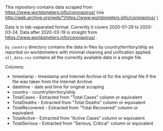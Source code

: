 This repository contains data scraped from https://www.worldometers.info/coronavirus/ (via http://web.archive.org/web/*/https://www.worldometers.info/coronavirus/ )

Data is in tab-separated format. Currently it covers 2020-01-29 to 2020-03-24.
Data after 2020-03-19 is straight from  https://www.worldometers.info/coronavirus/ .

`by_country` directory contains the data in files by country/territory/ship as reported on worldometers with minimal cleaning and unification applied.
`all_data.csv` contains all the currently available data in a single file.

Columns:
* timestamp - timestamp and Internet Archive id for the original file if the file was taken from the Internet Archive
* datetime  - date and time for original scraping
* country	- country/territory/ship
* TotalCases	- Extracted from "Total Cases" column or equivalent
* TotalDeaths	- Extracted from "Total Deaths" column or equivalent
* TotalRecovered	- Extracted from "Total Recovered" column or equivalent
* TotalActive	- Extracted from "Active Cases" column or equivalent
* TotalSerious	- Extracted from "Serious, Critical" column or equivalent
